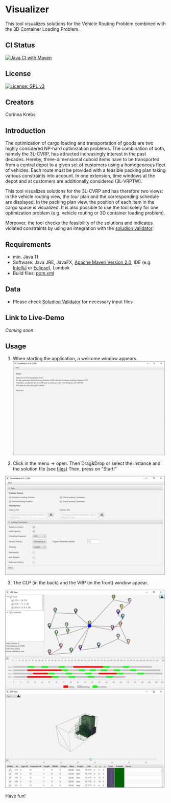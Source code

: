 # Visualizer
This tool visualizes solutions for the Vehicle Routing Problem combined with the 3D Container Loading Problem.

## CI Status
[![Java CI with Maven](https://github.com/CorinnaKrebs/Visualizer/actions/workflows/maven.yml/badge.svg)](https://github.com/CorinnaKrebs/Visualizer/actions/workflows/maven.yml)

## License
[![License: GPL v3](https://img.shields.io/badge/License-GPLv3-blue.svg)](https://www.gnu.org/licenses/gpl-3.0)

## Creators
Corinna Krebs

## Introduction
The optimization of cargo loading and transportation of goods are two highly considered NP-hard optimization problems. The combination
of both, namely the 3L-CVRP, has attracted increasingly interest in the past decades. Hereby, three-dimensional cuboid items have to be
transported from a central depot to a given set of customers using a homogeneous fleet of vehicles. Each route must be provided with a
feasible packing plan taking various constraints into account. In one extension, time windows at the depot and at customers are additionally
considered (3L-VRPTW). 

This tool visualizes solutions for the 3L-CVRP and has therefore two views: in the vehicle routing view, the tour plan and the corresponding schedule are displayed. In the
packing plan view, the position of each item in the cargo space is visualized. It is also possible to use the tool solely for one optimization problem (e.g. vehicle routing or 3D container loading problem).

Moreover, the tool checks the feasibility of the solutions and indicates violated constraints by using an integration with the [soludion validator](https://github.com/CorinnaKrebs/SolutionValidator). 

## Requirements
* min. Java 11
* Software: Java JRE, JavaFX, [Apache Maven Version 2.0](https://maven.apache.org/), IDE (e.g. [IntelliJ](https://www.jetbrains.com/de-de/idea/) or [Eclipse](https://www.eclipse.org/downloads/)), Lombok
* Build files: [pom.xml](https://github.com/CorinnaKrebs/Visualizer/blob/master/pom.xml)

## Data
* Please check [Soludion Validator](https://github.com/CorinnaKrebs/SolutionValidator) for necessary input files

## Link to Live-Demo
_Coming soon_

## Usage
1) When starting the application, a welcome window appears.
![Start](images/Start.png)

2) Click in the menu -> open.
   Then Drag&Drop or select the instance and the solution file (see [files](https://github.com/CorinnaKrebs/Visualizer/blob/master/example))
   Then, press on "Start!"
   
![FileOpen](images/FileOpen.png)

3) The CLP (in the back) and the VRP (in the front) window appear.

![VRP](images/VRP.png)
![CLP](images/CLP.png)

Have fun!

